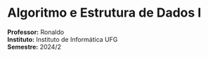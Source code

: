 # Algoritmo e Estrutura de Dados I

**Professor:** Ronaldo  
**Instituto:** Instituto de Informática UFG  
**Semestre:** 2024/2